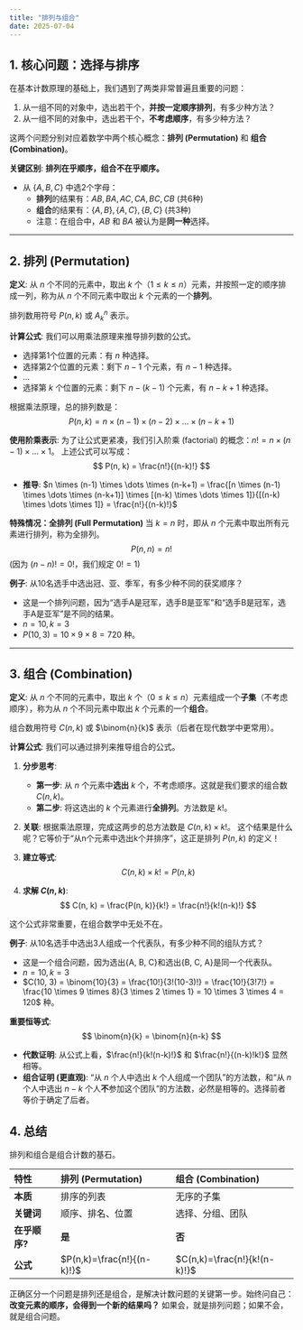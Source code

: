```yaml
---
title: "排列与组合"
date: 2025-07-04
---
```


## 1. 核心问题：选择与排序

在基本计数原理的基础上，我们遇到了两类非常普遍且重要的问题：

1. 从一组不同的对象中，选出若干个，**并按一定顺序排列**，有多少种方法？
2. 从一组不同的对象中，选出若干个，**不考虑顺序**，有多少种方法？

这两个问题分别对应着数学中两个核心概念：**排列 (Permutation)** 和 **组合 (Combination)**。

**关键区别**: **排列在乎顺序，组合不在乎顺序。**

- 从 $\{A, B, C\}$ 中选2个字母：
  - **排列**的结果有：$AB, BA, AC, CA, BC, CB$ (共6种)
  - **组合**的结果有：$\{A, B\}, \{A, C\}, \{B, C\}$ (共3种)
  - 注意：在组合中，$AB$ 和 $BA$ 被认为是**同一种**选择。

---

## 2. 排列 (Permutation)

**定义**:
从 $n$ 个不同的元素中，取出 $k$ 个（$1 \le k \le n$）元素，并按照一定的顺序排成一列，称为从 $n$ 个不同元素中取出 $k$ 个元素的一个**排列**。

排列数用符号 $P(n, k)$ 或 $A_k^n$ 表示。

**计算公式**:
我们可以用乘法原理来推导排列数的公式。

- 选择第1个位置的元素：有 $n$ 种选择。
- 选择第2个位置的元素：剩下 $n-1$ 个元素，有 $n-1$ 种选择。
- ...
- 选择第 $k$ 个位置的元素：剩下 $n-(k-1)$ 个元素，有 $n-k+1$ 种选择。

根据乘法原理，总的排列数是：
$$ P(n, k) = n \times (n-1) \times (n-2) \times \dots \times (n-k+1) $$

**使用阶乘表示**:
为了让公式更紧凑，我们引入阶乘 (factorial) 的概念：$n! = n \times (n-1) \times \dots \times 1$。
上述公式可以写成：
$$ P(n, k) = \frac{n!}{(n-k)!} $$

- **推导**:
    $n \times (n-1) \times \dots \times (n-k+1) = \frac{[n \times (n-1) \times \dots \times (n-k+1)] \times [(n-k) \times \dots \times 1]}{[(n-k) \times \dots \times 1]} = \frac{n!}{(n-k)!}$

**特殊情况：全排列 (Full Permutation)**
当 $k=n$ 时，即从 $n$ 个元素中取出所有元素进行排列，称为全排列。
$$ P(n, n) = n! $$
(因为 $(n-n)! = 0!$，我们规定 $0!=1$)

**例子**:
从10名选手中选出冠、亚、季军，有多少种不同的获奖顺序？

- 这是一个排列问题，因为“选手A是冠军，选手B是亚军”和“选手B是冠军，选手A是亚军”是不同的结果。
- $n=10, k=3$
- $P(10, 3) = 10 \times 9 \times 8 = 720$ 种。

---

## 3. 组合 (Combination)

**定义**:
从 $n$ 个不同的元素中，取出 $k$ 个（$0 \le k \le n$）元素组成一个**子集**（不考虑顺序），称为从 $n$ 个不同元素中取出 $k$ 个元素的一个**组合**。

组合数用符号 $C(n, k)$ 或 $\binom{n}{k}$ 表示（后者在现代数学中更常用）。

**计算公式**:
我们可以通过排列来推导组合的公式。

1. **分步思考**:
    - **第一步**: 从 $n$ 个元素中**选出** $k$ 个，不考虑顺序。这就是我们要求的组合数 $C(n, k)$。
    - **第二步**: 将这选出的 $k$ 个元素进行**全排列**。方法数是 $k!$。

2. **关联**:
    根据乘法原理，完成这两步的总方法数是 $C(n, k) \times k!$。
    这个结果是什么呢？它等价于“从n个元素中选出k个并排序”，这正是排列 $P(n, k)$ 的定义！

3. **建立等式**:
    $$ C(n, k) \times k! = P(n, k) $$

4. **求解 $C(n, k)$**:
    $$ C(n, k) = \frac{P(n, k)}{k!} = \frac{n!}{k!(n-k)!} $$

这个公式非常重要，在组合数学中无处不在。

**例子**:
从10名选手中选出3人组成一个代表队，有多少种不同的组队方式？

- 这是一个组合问题，因为选出{A, B, C}和选出{B, C, A}是同一个代表队。
- $n=10, k=3$
- $C(10, 3) = \binom{10}{3} = \frac{10!}{3!(10-3)!} = \frac{10!}{3!7!} = \frac{10 \times 9 \times 8}{3 \times 2 \times 1} = 10 \times 3 \times 4 = 120$ 种。

**重要恒等式**:
$$ \binom{n}{k} = \binom{n}{n-k} $$

- **代数证明**: 从公式上看，$\frac{n!}{k!(n-k)!}$ 和 $\frac{n!}{(n-k)!k!}$ 显然相等。
- **组合证明 (更直观)**: “从 $n$ 个人中选出 $k$ 个人组成一个团队”的方法数，和“从 $n$ 个人中选出 $n-k$ 个人**不**参加这个团队”的方法数，必然是相等的。选择前者等价于确定了后者。

## 4. 总结

排列和组合是组合计数的基石。

| 特性     | 排列 (Permutation) | 组合 (Combination) |
| :------- | :----------------- | :----------------- |
| **本质** | 排序的列表         | 无序的子集         |
| **关键词** | 顺序、排名、位置     | 选择、分组、团队     |
| **在乎顺序?** | **是**             | **否**             |
| **公式** | $P(n,k)=\frac{n!}{(n-k)!}$ | $C(n,k)=\frac{n!}{k!(n-k)!}$ |

正确区分一个问题是排列还是组合，是解决计数问题的关键第一步。始终问自己：**改变元素的顺序，会得到一个新的结果吗？** 如果会，就是排列问题；如果不会，就是组合问题。
